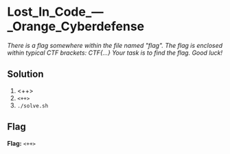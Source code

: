 # Lost_In_Code_—_Orange_Cyberdefense
*There is a flag somewhere within the file named "flag".*
*The flag is enclosed within typical CTF brackets: CTF{...}*
*Your task is to find the flag.*
*Good luck!*


## Solution
1. <++>
2. `<++>`
3. `./solve.sh`


## Flag
**Flag:** `<++>`
